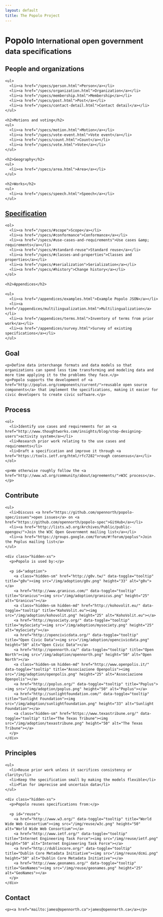 ```yaml
---
layout: default
title: The Popolo Project
---
```

<h1>Popolo <small>International open government data specifications</small></h1>

<div class="row well" id="contents">
  <div class="col-sm-6">
    <h2>People and organizations</h2>

    <ul>
      <li><a href="/specs/person.html">Person</a></li>
      <li><a href="/specs/organization.html">Organization</a></li>
      <li><a href="/specs/membership.html">Membership</a></li>
      <li><a href="/specs/post.html">Post</a></li>
      <li><a href="/specs/contact-detail.html">Contact detail</a></li>
    </ul>

    <h2>Motions and voting</h2>
    <ul>
      <li><a href="/specs/motion.html">Motion</a></li>
      <li><a href="/specs/vote-event.html">Vote event</a></li>
      <li><a href="/specs/count.html">Count</a></li>
      <li><a href="/specs/vote.html">Vote</a></li>
    </ul>

    <h2>Geography</h2>
    <ul>
      <li><a href="/specs/area.html">Area</a></li>
    </ul>

    <h2>Works</h2>
    <ul>
      <li><a href="/specs/speech.html">Speech</a></li>
    </ul>
  </div>
  <div class="col-sm-6">
    <h2><a href="/specs/">Specification</a></h2>

    <ol>
      <li><a href="/specs/#scope">Scope</a></li>
      <li><a href="/specs/#conformance">Conformance</a></li>
      <li><a href="/specs/#use-cases-and-requirements">Use cases &amp; requirements</a></li>
      <li><a href="/specs/#standard-reuse">Standard reuse</a></li>
      <li><a href="/specs/#classes-and-properties">Classes and properties</a></li>
      <li><a href="/specs/#serialization">Serialization</a></li>
      <li><a href="/specs/#history">Change history</a></li>
    </ol>

    <h2>Appendices</h2>

    <ul>
      <li><a href="/appendices/examples.html">Example Popolo JSON</a></li>
      <li><a href="/appendices/multilingualization.html">Multilingualization</a></li>
      <li><a href="/appendices/terms.html">Inventory of terms from prior work</a></li>
      <li><a href="/appendices/survey.html">Survey of existing specifications</a></li>
    </ul>
  </div>
</div>

<div class="row">
  <div class="col-sm-6">
    <h2>Goal</h2>

    <p>Define data interchange formats and data models so that organizations can spend less time transforming and modeling data and more time applying it to the problems they face.</p>
    <p>Popolo supports the development of <a href="http://poplus.org/components/current/">reusable open source components</a> that implement the specifications, making it easier for civic developers to create civic software.</p>
  </div>
  <div class="col-sm-6">
    <h2>Process</h2>

    <ol>
      <li>Identify use cases and requirements for an <a href="http://www.thoughtworks.com/insights/blog/stop-designing-users">activity system</a></li>
      <li>Research prior work relating to the use cases and requirements</li>
      <li>Draft a specification and improve it through <a href="https://tools.ietf.org/html/rfc7282">rough consensus</a></li>
    </ol>

    <p>We otherwise roughly follow the <a href="http://www.w3.org/community/about/agreements/">W3C process</a>.</p>
  </div>
</div>

<div class="row">
  <div class="col-sm-6">
    <h2>Contribute</h2>

    <ul>
      <li>Discuss <a href="https://github.com/opennorth/popolo-spec/issues">open issues</a> on <a href="https://github.com/opennorth/popolo-spec">GitHub</a></li>
      <li><a href="http://lists.w3.org/Archives/Public/public-opengov/">Join the W3C Open Government mailing list</a></li>
      <li><a href="https://groups.google.com/forum/#!forum/poplus">Join the Poplus mailing list</a>
    </ul>

    <div class="hidden-xs">
      <p>Popolo is used by:</p>

      <p id="adoption">
        <a class="hidden-sm" href="http://g0v.tw/" data-toggle="tooltip" title="g0v"><img src="/img/adoption/g0v.png" height="33" alt="g0v"></a>
        <a href="http://www.granicus.com/" data-toggle="tooltip" title="Granicus"><img src="/img/adoption/granicus.png" height="25" alt="Granicus"></a>
        <a class="hidden-sm hidden-md" href="http://kohovolit.eu/" data-toggle="tooltip" title="KohoVolit.eu"><img src="/img/adoption/kohovolit.png" height="25" alt="KohoVolit.eu"></a>
        <a href="http://mysociety.org/" data-toggle="tooltip" title="mySociety"><img src="/img/adoption/mysociety.png" height="25" alt="mySociety"></a>
        <a href="http://opencivicdata.org/" data-toggle="tooltip" title="Open Civic Data"><img src="/img/adoption/opencivicdata.png" height="50" alt="Open Civic Data"></a>
        <a href="http://opennorth.ca/" data-toggle="tooltip" title="Open North"><img src="/img/adoption/opennorth.png" height="50" alt="Open North"></a>
        <a class="hidden-sm hidden-md" href="http://www.openpolis.it/" data-toggle="tooltip" title="Associazione Openpolis"><img src="/img/adoption/openpolis.png" height="25" alt="Associazione Openpolis"></a>
        <a href="http://poplus.org/" data-toggle="tooltip" title="Poplus"><img src="/img/adoption/poplus.png" height="50" alt="Poplus"></a>
        <a href="http://sunlightfoundation.com/" data-toggle="tooltip" title="Sunlight Foundation"><img src="/img/adoption/sunlightfoundation.png" height="33" alt="Sunlight Foundation"></a>
        <a class="hidden-sm" href="https://www.texastribune.org/" data-toggle="tooltip" title="The Texas Tribune"><img src="/img/adoption/texastribune.png" height="50" alt="The Texas Tribune"></a>
      </p>
    </div>
  </div>
  <div class="col-sm-6">
    <h2>Principles</h2>

    <ul>
      <li>Reuse prior work unless it sacrifices consistency or clarity</li>
      <li>Keep the specification small by making the models flexible</li>
      <li>Plan for imprecise and uncertain data</li>
    </ul>

    <div class="hidden-xs">
      <p>Popolo reuses specifications from:</p>

      <p id="reuse">
        <a href="http://www.w3.org/" data-toggle="tooltip" title="World Wide Web Consortium"><img src="/img/reuse/w3c.png" height="50" alt="World Wide Web Consortium"></a>
        <a href="http://www.ietf.org/" data-toggle="tooltip" title="Internet Engineering Task Force"><img src="/img/reuse/ietf.png" height="50" alt="Internet Engineering Task Force"></a>
        <a href="http://dublincore.org/" data-toggle="tooltip" title="Dublin Core Metadata Initiative"><img src="/img/reuse/dcmi.png" height="50" alt="Dublin Core Metadata Initiative"></a>
        <a href="http://www.geonames.org/" data-toggle="tooltip" title="GeoNames"><img src="/img/reuse/geonames.png" height="25" alt="GeoNames"></a>
      </p>
    </div>
  </div>
</div>

<div class="row">
  <div class="col-sm-12">
    <h2>Contact</h2>

    <p><a href="mailto:james@opennorth.ca">james@opennorth.ca</a></p>
  </div>
</div>
